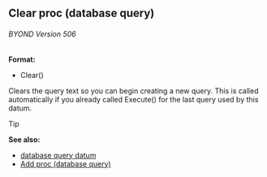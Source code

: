 ## Clear proc (database query) 
###### BYOND Version 506

**Format:**
+   Clear()


Clears the query text so you can begin creating a new query.
This is called automatically if you already called Execute() for the
last query used by this datum.

> [!TIP] 
> **See also:**
> +   [database query datum](/ref/database/query.md) 
> +   [Add proc (database query)](/ref/database/query/proc/Add.md) <!-- -->